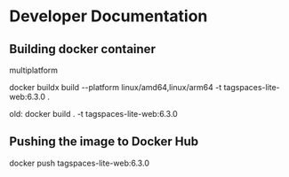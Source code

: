 # Developer Documentation

## Building docker container

multiplatform

docker buildx build --platform linux/amd64,linux/arm64 -t tagspaces-lite-web:6.3.0 .

old: docker build . -t tagspaces-lite-web:6.3.0

## Pushing the image to Docker Hub

docker push tagspaces-lite-web:6.3.0
